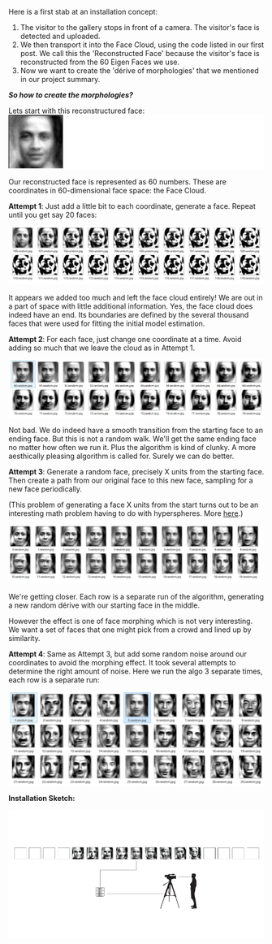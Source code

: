 Here is a first stab at an installation concept:      
1. The visitor to the gallery stops in front of a camera. The visitor's face is detected and uploaded.   
2. We then transport it into the Face Cloud, using the code listed in our first post. We call this the 'Reconstructed Face' because the visitor's face is reconstructed from the 60 Eigen Faces we use.   
3. Now we want to create the 'dérive of morphologies' that we mentioned in our project summary.   

***So how to create the morphologies?***   

Lets start with this reconstructured face:   
![r](../project_images/2014-02-16/reconstructedFace.png?raw=true)

Our reconstructed face is represented as 60 numbers. These are coordinates in 60-dimensional face space: the Face Cloud.   

**Attempt 1**: Just add a little bit to each coordinate, generate a face. Repeat until you get say 20 faces:   

![attempt 1](../project_images/2014-02-16/1-OutIntoSpace.png?raw=true)

It appears we added too much and left the face cloud entirely! We are out in a part of space with little additional information. Yes, the face cloud does indeed have an end. Its boundaries are defined by the several thousand faces that were used for fitting the initial model estimation.   

**Attempt 2**: For each face, just change one coordinate at a time. Avoid adding so much that we leave the cloud as in Attempt 1.    

![attempt 2](../project_images/2014-02-16/2-OneCoordAtATime.png?raw=true)

Not bad. We do indeed have a smooth transition from the starting face to an ending face. But this is not a random walk. We'll get the same ending face no matter how often we run it. Plus the algorithm is kind of clunky. A more aesthically pleasing algorithm is called for. Surely we can do better.   

**Attempt 3**: Generate a random face, precisely X units from the starting face. Then create a path from our original face to this new face, sampling for a new face periodically.    

(This problem of generating a face X units from the start turns out to be an interesting math problem having to do with hyperspheres. More [here](http://stackoverflow.com/questions/6283080/random-unit-vector-in-multi-dimensional-space "Stack Overflow article").)   

![attempt 3](../project_images/2014-02-16/3-RandomVector.png?raw=true)

We're getting closer. Each row is a separate run of the algorithm, generating a new random dérive with our starting face in the middle.    

However the effect is one of face morphing which is not very interesting. We want a set of faces that one might pick from a crowd and lined up by similarity.   

**Attempt 4**: Same as Attempt 3, but add some random noise around our coordinates to avoid the morphing effect. It took several attempts to determine the right amount of noise. Here we run the algo 3 separate times, each row is a separate run:   

![attempt 4](../project_images/2014-02-16/4-NiceNoise.png?raw=true)

   
   
   
**Installation Sketch:**

![is](../project_images/2014-02-16/inst_sketch1.png?raw=true)   


